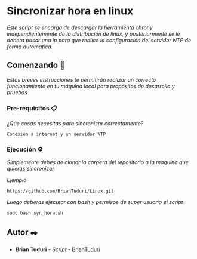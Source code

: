 # Sincronizar hora en linux

_Este script se encarga de descargar la herramienta chrony independientemente de la distribución de linux, y posteriormente se le debera pasar una ip para que realice la configuración del servidor NTP de forma automatica._

## Comenzando 🚀

_Estas breves instrucciones te permitirán realizar un correcto funcionamiento en tu máquina local para propósitos de desarrollo y pruebas._

### Pre-requisitos 📋

_¿Que cosas necesitas para sincronizar correctamente?_

```
Conexión a internet y un servidor NTP
```

### Ejecución ⚙️

_Simplemente debes de clonar la carpeta del repositorio a la maquina que quieras sincronizar_

_Ejemplo_

```
https://github.com/BrianTuduri/Linux.git
```

_Luego deberas ejecutar con bash y permisos de super usuario el script_

```
sudo bash syn_hora.sh
```

## Autor ✒️

* **Brian Tuduri** - *Script* - [BrianTuduri](https://github.com/BrianTuduri)
